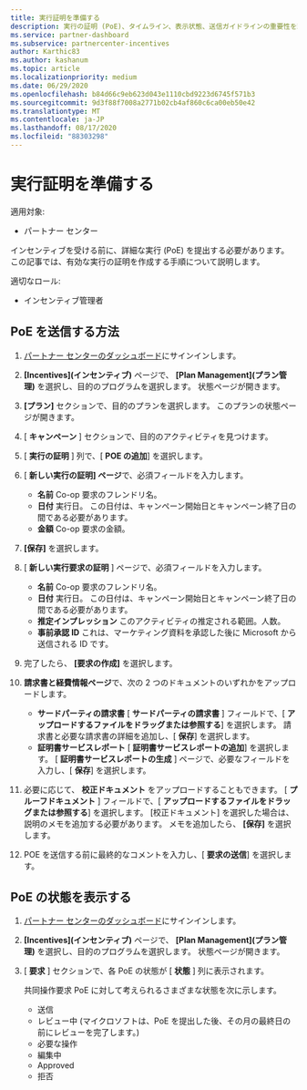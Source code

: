 ```yaml
---
title: 実行証明を準備する
description: 実行の証明 (PoE)、タイムライン、表示状態、送信ガイドラインの重要性を理解します。
ms.service: partner-dashboard
ms.subservice: partnercenter-incentives
author: Karthic83
ms.author: kashanum
ms.topic: article
ms.localizationpriority: medium
ms.date: 06/29/2020
ms.openlocfilehash: b84d66c9eb623d043e1110cbd9223d6745f571b3
ms.sourcegitcommit: 9d3f88f7008a2771b02cb4af860c6ca00eb50e42
ms.translationtype: MT
ms.contentlocale: ja-JP
ms.lasthandoff: 08/17/2020
ms.locfileid: "88303298"
---
```

# <a name="prepare-your-proof-of-execution"></a>実行証明を準備する

適用対象:

- パートナー センター

インセンティブを受ける前に、詳細な実行 (PoE) を提出する必要があります。 この記事では、有効な実行の証明を作成する手順について説明します。

適切なロール:

- インセンティブ管理者

## <a name="how-to-submit-a-poe"></a>PoE を送信する方法

1. [パートナー センターのダッシュボード](https://partner.microsoft.com/dashboard/)にサインインします。

2. **[Incentives]\(インセンティブ\)** ページで、 **[Plan Management]\(プラン管理\)** を選択し、目的のプログラムを選択します。 状態ページが開きます。

3. **[プラン]** セクションで、目的のプランを選択します。 このプランの状態ページが開きます。

4. [ **キャンペーン** ] セクションで、目的のアクティビティを見つけます。

5. [ **実行の証明** ] 列で、[ **POE の追加**] を選択します。

6. [ **新しい実行の証明] ページ**で、必須フィールドを入力します。

   - **名前**  Co-op 要求のフレンドリ名。
   - **日付**  実行日。 この日付は、キャンペーン開始日とキャンペーン終了日の間である必要があります。
   - **金額**  Co-op 要求の金額。

7. **[保存]** を選択します。

8. [ **新しい実行要求の証明** ] ページで、必須フィールドを入力します。

   - **名前**  Co-op 要求のフレンドリ名。
   - **日付**  実行日。 この日付は、キャンペーン開始日とキャンペーン終了日の間である必要があります。
   - **推定インプレッション**   このアクティビティの推定される範囲。人数。
   - **事前承認 ID**   これは、マーケティング資料を承認した後に Microsoft から送信される ID です。

9. 完了したら、 **[要求の作成]** を選択します。

10. **請求書と経費情報ページ**で、次の 2 つのドキュメントのいずれかをアップロードします。
    - **サードパーティの請求書**  [ **サードパーティの請求書** ] フィールドで、[ **アップロードするファイルをドラッグまたは参照する**] を選択します。 請求書と必要な請求書の詳細を追加し、[ **保存**] を選択します。
    - **証明書サービスレポート**  [ **証明書サービスレポートの追加**] を選択します。 [ **証明書サービスレポートの生成** ] ページで、必要なフィールドを入力し、[ **保存**] を選択します。

11. 必要に応じて、 **校正ドキュメント** をアップロードすることもできます。 [ **プルーフドキュメント** ] フィールドで、[ **アップロードするファイルをドラッグまたは参照する**] を選択します。 [校正ドキュメント] を選択した場合は、説明のメモを追加する必要があります。 メモを追加したら、 **[保存]** を選択します。

12. POE を送信する前に最終的なコメントを入力し、[ **要求の送信**] を選択します。

## <a name="view-the-status-of-a-poe"></a>PoE の状態を表示する

1. [パートナー センターのダッシュボード](https://partner.microsoft.com/dashboard/)にサインインします。

2. **[Incentives]\(インセンティブ\)** ページで、 **[Plan Management]\(プラン管理\)** を選択し、目的のプログラムを選択します。 状態ページが開きます。

3. [ **要求** ] セクションで、各 PoE の状態が [ **状態** ] 列に表示されます。

   共同操作要求 PoE に対して考えられるさまざまな状態を次に示します。

   - 送信
   - レビュー中 (マイクロソフトは、PoE を提出した後、その月の最終日の前にレビューを完了します。)
   - 必要な操作
   - 編集中
   - Approved
   - 拒否
